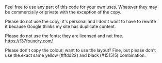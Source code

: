 Feel free to use any part of this code for your own uses. Whatever they may be commercially or private with the exception of the copy.

Please do not use the copy; it's personal and I don't want to have to rewrite it because Google thinks my site has duplicate content.

Please do not use the fonts; they are licensed and not free. https://f37foundry.com/

Please don't copy the colour; want to use the layout? Fine, but please don't use the exact same yellow (#ffdd22) and black (#151515) combination.
